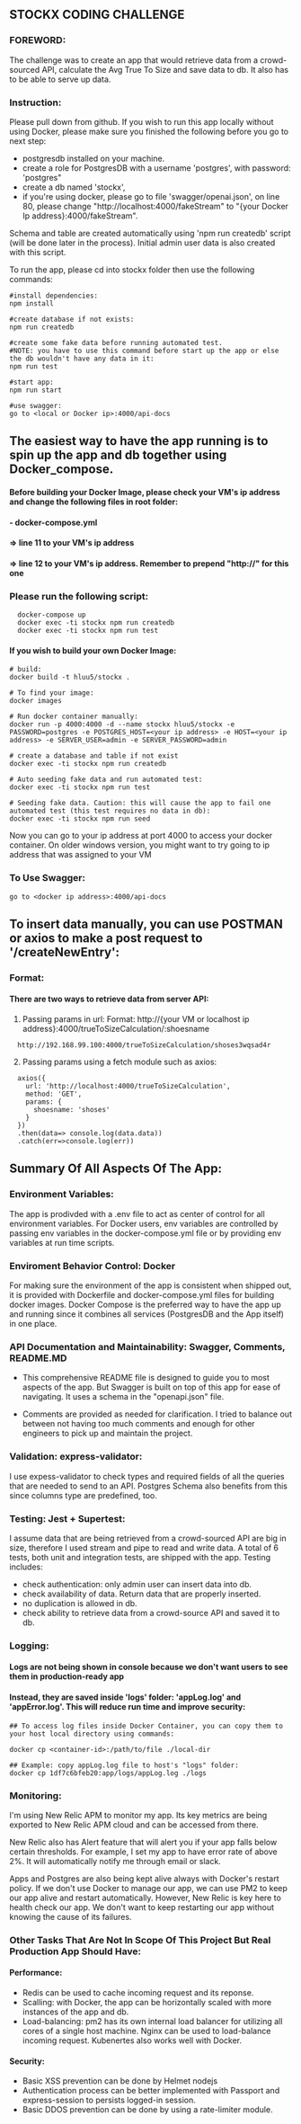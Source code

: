 ## STOCKX CODING CHALLENGE

### FOREWORD:
The challenge was to create an app that would retrieve data from a crowd-sourced API, calculate the Avg True To Size and save data to db. It also has to be able to serve up data.

### Instruction:
Please pull down from github. If you wish to run this app locally without using Docker, please make sure you finished the following before you go to next step:
- postgresdb installed on your machine.
- create a role for PostgresDB with a username 'postgres', with password: 'postgres"
- create a db named 'stockx',
- if you're using docker, please go to file 'swagger/openai.json', on line 80, please change "http://localhost:4000/fakeStream" to "{your Docker Ip address}:4000/fakeStream".

Schema and table are created automatically using 'npm run createdb' script (will be done later in the process). Initial admin user data is also created with this script.

To run the app, please cd into stockx folder then use the following commands:
```
#install dependencies:
npm install

#create database if not exists:
npm run createdb

#create some fake data before running automated test.
#NOTE: you have to use this command before start up the app or else the db wouldn't have any data in it:
npm run test

#start app:
npm run start

#use swagger:
go to <local or Docker ip>:4000/api-docs
```
## The easiest way to have the app running is to spin up the app and db together using Docker_compose.
#### Before building your Docker Image, please check your VM's ip address and change the following files in root folder:
#### - docker-compose.yml
####  => line 11 to your VM's ip address
####  => line 12 to your VM's ip address. Remember to prepend "http://" for this one

### Please run the following script:
```
  docker-compose up
  docker exec -ti stockx npm run createdb
  docker exec -ti stockx npm run test
```

#### If you wish to build your own Docker Image:

```
# build:
docker build -t hluu5/stockx .

# To find your image:
docker images

# Run docker container manually:
docker run -p 4000:4000 -d --name stockx hluu5/stockx -e PASSWORD=postgres -e POSTGRES_HOST=<your ip address> -e HOST=<your ip address> -e SERVER_USER=admin -e SERVER_PASSWORD=admin

# create a database and table if not exist
docker exec -ti stockx npm run createdb

# Auto seeding fake data and run automated test:
docker exec -ti stockx npm run test

# Seeding fake data. Caution: this will cause the app to fail one automated test (this test requires no data in db):
docker exec -ti stockx npm run seed
```

Now you can go to your ip address at port 4000 to access your docker container. On older windows version, you might want to try going to ip address that was assigned to your VM

### To Use Swagger:
```
go to <docker ip address>:4000/api-docs
```

## To insert data manually, you can use POSTMAN or axios to make a post request to '/createNewEntry':
### Format:
#### There are two ways to retrieve data from server API:
1. Passing params in url:
Format: http://{your VM or localhost ip address}:4000/trueToSizeCalculation/:shoesname
```
  http://192.168.99.100:4000/trueToSizeCalculation/shoses3wqsad4r
```

2. Passing params using a fetch module such as axios:
  ```
    axios({
      url: 'http://localhost:4000/trueToSizeCalculation',
      method: 'GET',
      params: {
        shoesname: 'shoses'
      }
    })
    .then(data=> console.log(data.data))
    .catch(err=>console.log(err))
  ```

## Summary Of All Aspects Of The App:
### Environment Variables:
The app is prodivded with a .env file to act as center of control for all environment variables. For Docker users, env variables are controlled by passing env variables in the docker-compose.yml file or by providing env variables at run time scripts.

### Enviroment Behavior Control: Docker
For making sure the environment of the app is consistent when shipped out, it is provided with Dockerfile and docker-compose.yml files for building docker images. Docker Compose is the preferred way to have the app up and running since it combines all services (PostgresDB and the App itself) in one place.

### API Documentation and Maintainability: Swagger, Comments, README.MD
- This comprehensive README file is designed to guide you to most aspects of the app. But Swagger is built on top of this app for ease of navigating. It uses a schema in the "openapi.json" file.

- Comments are provided as needed for clarification. I tried to balance out between not having too much comments and enough for other engineers to pick up and maintain the project.

### Validation: express-validator:
I use expess-validator to check types and required fields of all the queries that are needed to send to an API. Postgres Schema also benefits from this since columns type are predefined, too.

### Testing: Jest + Supertest:
I assume data that are being retrieved from a crowd-sourced API are big in size, therefore I used stream and pipe to read and write data. A total of 6 tests, both unit and integration tests, are shipped with the app. Testing includes:
- check authentication: only admin user can insert data into db.
- check availability of data. Return data that are properly inserted.
- no duplication is allowed in db.
- check ability to retrieve data from a crowd-source API and saved it to db.

### Logging:
#### Logs are not being shown in console because we don't want users to see them in production-ready app
#### Instead, they are saved inside 'logs' folder: 'appLog.log' and 'appError.log'. This will reduce run time and improve security:
```
## To access log files inside Docker Container, you can copy them to your host local directory using commands:

docker cp <container-id>:/path/to/file ./local-dir

## Example: copy appLog.log file to host's "logs" folder:
docker cp 1df7c6bfeb20:app/logs/appLog.log ./logs
```
### Monitoring:
I'm using New Relic APM to monitor my app. Its key metrics are being exported to New Relic APM cloud and can be accessed from there.

New Relic also has Alert feature that will alert you if your app falls below certain thresholds. For example, I set my app to have error rate of above 2%. It will automatically notify me through email or slack.

Apps and Postgres are also being kept alive always with Docker's restart policy.
If we don't use Docker to manage our app, we can use PM2 to keep our app alive and restart automatically. However, New Relic is key here to health check our app. We don't want to keep restarting our app without knowing the cause of its failures.

### Other Tasks That Are Not In Scope Of This Project But Real Production App Should Have:
#### Performance:
- Redis can be used to cache incoming request and its reponse.
- Scalling: with Docker, the app can be horizontally scaled with more instances of the app and db.
- Load-balancing: pm2 has its own internal load balancer for utilizing all cores of a single host machine. Nginx can be used to load-balance incoming request. Kubenertes also works well with Docker.

#### Security:
- Basic XSS prevention can be done by Helmet nodejs
- Authentication process can be better implemented with Passport and express-session to persists logged-in session.
- Basic DDOS prevention can be done by using a rate-limiter module.
